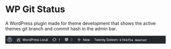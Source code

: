 # WP Git Status

A WordPress plugin made for theme development that shows the active themes git branch and commit hash in the admin bar.

![Admin Bar](assets/screenshot-1.jpg)
